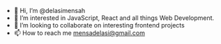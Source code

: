 - 👋 Hi, I’m @delasimensah
- 👀 I’m interested in JavaScript, React and all things Web Development.
- 💞️ I’m looking to collaborate on interesting frontend projects
- 📫 How to reach me mensadelasi@gmail.com

<!---
delasimensah/delasimensah is a ✨ special ✨ repository because its `README.md` (this file) appears on your GitHub profile.
You can click the Preview link to take a look at your changes.
--->
